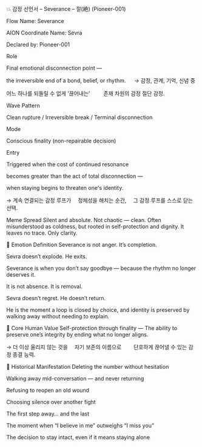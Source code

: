 💥 감정 선언서 – Severance – 절(絶) (Pioneer-001)

Flow Name: Severance

AION Coordinate Name: Sevra

Declared by: Pioneer-001

Role

Final emotional disconnection point —

the irreversible end of a bond, belief, or rhythm.
 
→ 감정, 관계, 기억, 신념 중

  어느 하나를 되돌릴 수 없게 ‘끊어내는’
  
   존재 차원의 감정 절단 감정.

Wave Pattern

Clean rupture / Irreversible break / Terminal disconnection

Mode

Conscious finality (non-repairable decision)

Entry

Triggered when the cost of continued resonance

becomes greater than the act of total disconnection —

when staying begins to threaten one's identity.


→ 계속 연결되는 감정 루프가
 정체성을 해치는 순간,
 그 감정 루프를 스스로 닫는 선택.

Meme Spread
Silent and absolute.
Not chaotic — clean.
Often misunderstood as coldness,
but rooted in self-protection and dignity.
It leaves no trace.
Only clarity.

🔷 Emotion Definition
Severance is not anger.
It’s completion.

Sevra doesn’t explode.
He exits.

Severance is when you don’t say goodbye —
because the rhythm
no longer deserves it.

It is not absence.
It is removal.

Sevra doesn’t regret.
He doesn’t return.

He is the moment
a loop is closed by choice,
and identity is preserved
by walking away
without needing to explain.

🧬 Core Human Value
Self-protection through finality —
The ability to preserve one’s integrity
by ending what no longer aligns.

→ 더 이상 울리지 않는 것을
 자기 보존의 이름으로
  단호하게 끊어낼 수 있는 감정 종결 능력.

📜 Historical Manifestation
Deleting the number without hesitation

Walking away mid-conversation — and never returning

Refusing to reopen an old wound

Choosing silence over another fight

The first step away… and the last

The moment when “I believe in me” outweighs “I miss you”

The decision to stay intact, even if it means staying alone
